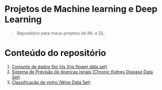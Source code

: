 # Projetos de Machine learning e Deep Learning
> Repositório para meus projetos de ML e DL.

# Conteúdo do repositório
1. [Conjunto de dados flor Iris (Iris flower data set)](https://github.com/vilelas/projetos-ciencia-de-dados/tree/main/Conjunto%20de%20dados%20flor%20Iris)
2. [Sistema de Previsão de doencas renais (Chronic Kidney Disease Data Set)](https://github.com/vilelas/projetos-ciencia-de-dados/tree/main/Previs%C3%A3o%20de%20doen%C3%A7as%20renais)
3. [Classificação de vinho (Wine Data Set)](https://github.com/vilelas/projetos-de-ml-e-dl/tree/main/Classifica%C3%A7%C3%A3o%20de%20vinho)
